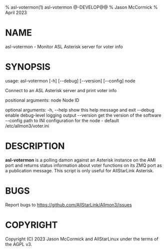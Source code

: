 % asl-votermon(1) asl-votermon @-DEVELOP@@
% Jason McCormick
% April 2023

# NAME
asl-votermon - Monitor ASL Asterisk server for  voter info

# SYNOPSIS
usage: asl-votermon [-h] [--debug] [--version] [--config] node

Connect to an ASL Asterisk server and print voter info

positional arguments:
  node        Node ID

optional arguments:
  -h, --help  show this help message and exit
  --debug     enable debug-level logging output
  --version   get the version of the software
  --config      path to INI configuration for the node - default /etc/allmon3/voter.ini

# DESCRIPTION
**asl-votermon** is a polling damon against an Asterisk 
instance on the AMI port and returns status information
about voter functions on its ZMQ port as a publication
message. This script is only useful for AllStarLink Asterisk.

# BUGS
Report bugs to https://github.com/AllStarLink/Allmon3/issues

# COPYRIGHT
Copyright (C) 2023 Jason McCormick and AllStarLinux
under the terms of the AGPL v3.
